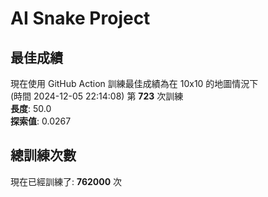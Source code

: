 
# AI Snake Project

## **最佳成績**

















































































現在使用 GitHub Action 訓練最佳成績為在 10x10 的地圖情況下  
(時間 2024-12-05 22:14:08) 第 **723** 次訓練  
**長度**: 50.0  
**探索值**: 0.0267



































































































































































## 總訓練次數
現在已經訓練了: **762000** 次
